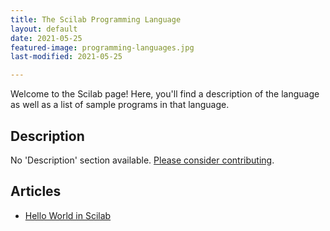 ```yaml
---
title: The Scilab Programming Language
layout: default
date: 2021-05-25
featured-image: programming-languages.jpg
last-modified: 2021-05-25

---
```


Welcome to the Scilab page! Here, you'll find a description of the language as well as a list of sample programs in that language.

## Description

No 'Description' section available. [Please consider contributing](https://github.com/TheRenegadeCoder/sample-programs-website).

## Articles

- [Hello World in Scilab](https://sampleprograms.io/projects/hello-world/scilab)